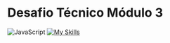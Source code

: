 <h1> Desafio Técnico Módulo 3 </h1>

![JavaScript](https://img.shields.io/badge/JavaScript-F7DF1E.svg?style=for-the-badge&logo=JavaScript&logoColor=black)
[![My Skills](https://skillicons.dev/icons?i=nodejs,css,html,js,python)](https://skillicons.dev)

